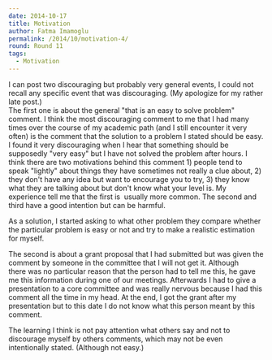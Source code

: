```yaml
---
date: 2014-10-17
title: Motivation
author: Fatma Imamoglu
permalink: /2014/10/motivation-4/
round: Round 11
tags:
  - Motivation
---
```

I can post two discouraging but probably very general events, I could not recall any specific event that was discouraging. (My apologize for my rather late post.)  
The first one is about the general "that is an easy to solve problem" comment. I think the most discouraging comment to me that I had many times over the course of my academic path (and I still encounter it very often) is the comment that the solution to a problem I stated should be easy. I found it very discouraging when I hear that something should be supposedly "very easy" but I have not solved the problem after hours. I think there are two motivations behind this comment 1) people tend to speak "lightly" about things they have sometimes not really a clue about, 2) they don't have any idea but want to encourage you to try, 3) they know what they are talking about but don't know what your level is. My experience tell me that the first is  usually more common. The second and third have a good intention but can be harmful.

As a solution, I started asking to what other problem they compare whether the particular problem is easy or not and try to make a realistic estimation for myself.

The second is about a grant proposal that I had submitted but was given the comment by someone in the committee that I will not get it. Although  
there was no particular reason that the person had to tell me this, he gave me this information during one of our meetings. Afterwards I had to give a presentation to a core committee and was really nervous because I had this comment all the time in my head. At the end, I got the grant after my presentation but to this date I do not know what this person meant by this comment.

The learning I think is not pay attention what others say and not to discourage myself by others comments, which may not be even intentionally stated. (Although not easy.)
